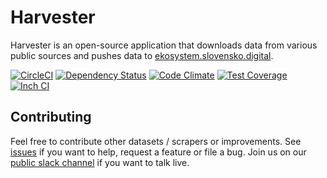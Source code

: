 # Harvester

Harvester is an open-source application that downloads data from various public sources and pushes data to [ekosystem.slovensko.digital](https://ekosystem.slovensko.digital/). 

[![CircleCI](https://circleci.com/gh/slovensko-digital/harvester.ecosystem.svg?style=shield&circle-token=4ceebb8c3fa816ecc9ab67491f55f665ea9d8661)](https://circleci.com/gh/slovensko-digital/harvester.ecosystem)
[![Dependency Status](https://gemnasium.com/slovensko-digital/harvester.ecosystem.png)](https://gemnasium.com/slovensko-digital/harvester.ecosystem)
[![Code Climate](https://codeclimate.com/github/slovensko-digital/harvester.ecosystem.png)](https://codeclimate.com/github/slovensko-digital/harvester.ecosystem)
[![Test Coverage](https://codeclimate.com/github/slovensko-digital/harvester.ecosystem/badges/coverage.svg)](https://codeclimate.com/github/slovensko-digital/harvester.ecosystem/coverage)
[![Inch CI](https://inch-ci.org/github/slovensko-digital/harvester.ecosystem.svg)](https://inch-ci.org/github/slovensko-digital/harvester.ecosystem)

## Contributing

Feel free to contribute other datasets / scrapers or improvements. See [issues](https://github.com/slovensko-digital/ekosystem/issues) if you want to help, request a feature or file a bug. Join us on our [public slack channel](http://slack.slovensko.digital/) if you want to talk live.
